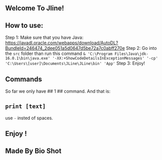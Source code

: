## Welcome To Jline! ##

## How to use:
Step 1: Make sure that you have Java: https://javadl.oracle.com/webapps/download/AutoDL?BundleId=246474_2dee051a5d0647d5be72a7c0abff270e
Step 2: Go into the `src` folder than run this command ` & 'C:\Program Files\Java\jdk-16.0.1\bin\java.exe' '-XX:+ShowCodeDetailsInExceptionMessages' '-cp' 'C:\Users\[user]\Documents\JLine\JLine\bin' 'App' `
Step 3: Enjoy!


## Commands ##
So far we only have ## 1 ## command. And that is:
## `print [text]`
use `-` insted of spaces.

## Enjoy ! ##



## Made By Bio Shot ##
